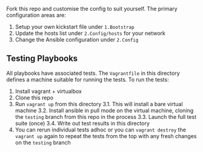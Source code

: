 Fork this repo and customise the config to suit yourself. The primary
configuration areas are:

1. Setup your own kickstart file under ``1.Bootstrap``
2. Update the hosts list under ``2.Config/hosts`` for your network
3. Change the Ansible configuration under ``2.Config``


## Testing Playbooks ##

All playbooks have associated tests. The ``Vagrantfile`` in this
directory defines a machine suitable for running the tests. To run the
tests:

1. Install vagrant + virtualbox
2. Clone this repo
3. Run ``vagrant up`` from this directory
3.1. This will install a bare virtual machine
3.2. Install ansible in pull mode on the virtual machine, cloning the
     ``testing`` branch from this repo in the process
3.3. Launch the full test suite (once)
3.4. Write out test results in this directory
4. You can rerun individual tests adhoc or you can ``vagrant destroy``
   the ``vagrant up`` again to repeat the tests from the top with any
   fresh changes on the ``testing`` branch

